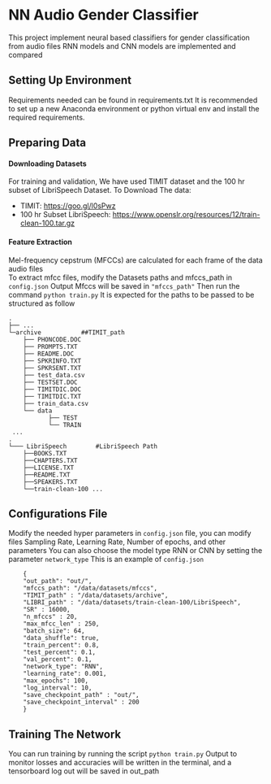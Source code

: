 # NN Audio Gender Classifier
This project implement neural based classifiers for gender classification from audio files
RNN models and CNN models are implemented and compared

## Setting Up Environment
Requirements needed can be found in requirements.txt
It is recommended to set up a new Anaconda environment or python virtual env and install the required requirements.

## Preparing Data
#### Downloading Datasets
For training and validation, We have used TIMIT dataset and the 100 hr subset of LibriSpeech Dataset.
To Download The data:
+ TIMIT: https://goo.gl/l0sPwz
+ 100 hr Subset LibriSpeech: https://www.openslr.org/resources/12/train-clean-100.tar.gz

#### Feature Extraction
Mel-frequency cepstrum (MFCCs) are calculated for each frame of the data audio files      
To extract mfcc files, modify the Datasets paths and mfccs_path in `config.json` Output Mfccs will be saved in `"mfccs_path"`
Then run the command	`python train.py`
It is expected for the paths to be passed to be structured as follow


    .
    ├── ...
    └─archive			##TIMIT_path                  
		├── PHONCODE.DOC
		├── PROMPTS.TXT
		├── README.DOC
		├── SPKRINFO.TXT
		├── SPKRSENT.TXT
		├── test_data.csv
		├── TESTSET.DOC
		├── TIMITDIC.DOC
		├── TIMITDIC.TXT
		├── train_data.csv
		└── data
			   ├── TEST
			   └── TRAIN
     ...
    .
    └─── LibriSpeech		#LibriSpeech Path          
		├──BOOKS.TXT
		├──CHAPTERS.TXT
		├──LICENSE.TXT
		├──README.TXT
		├──SPEAKERS.TXT
		└──train-clean-100 ...
		
## Configurations File
Modify the needed hyper parameters in `config.json` file, you can modify files Sampling Rate, Learning Rate, Number of epochs, and other parameters
You can also choose the model type RNN or CNN by setting the parameter `network_type`
This is an example of `config.json`
```
    {
    "out_path": "out/",
    "mfccs_path": "/data/datasets/mfccs",
    "TIMIT_path" : "/data/datasets/archive",
    "LIBRI_path" : "/data/datasets/train-clean-100/LibriSpeech",
    "SR" : 16000,
    "n_mfccs" : 20,
    "max_mfcc_len" : 250,
    "batch_size": 64,
    "data_shuffle": true,
    "train_percent": 0.8,
    "test_percent": 0.1,
    "val_percent": 0.1,
    "network_type": "RNN",
    "learning_rate": 0.001,
    "max_epochs": 100,
    "log_interval": 10,
    "save_checkpoint_path" : "out/",
    "save_checkpoint_interval" : 200
    }
```

## Training The Network
You can run training by running the script `python train.py`
Output to monitor losses and accuracies will be written in the terminal, and a tensorboard log out will be saved in out_path


